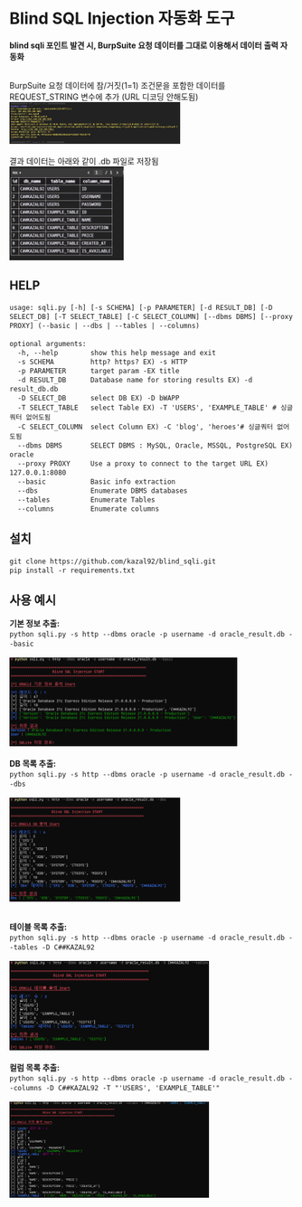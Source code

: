 # Blind SQL Injection 자동화 도구
**blind sqli 포인트 발견 시, BurpSuite 요청 데이터를 그대로 이용해서 데이터 출력 자동화**<br><br>

BurpSuite 요청 데이터에 참/거짓(1=1) 조건문을 포함한 데이터를 REQUEST_STRING 변수에 추가 (URL 디코딩 안해도됨)  
  <img src="https://github.com/kazal92/blind_sqli/blob/main/images/request_string.png" alt="설명" style="width:60%;height:auto;"><br><br>
결과 데이터는 아래와 같이 .db 파일로 저장됨  
<img src="https://github.com/kazal92/Code/blob/main/images/result_db.png" alt="설명" style="width:40%;height:auto;">

## HELP
```
usage: sqli.py [-h] [-s SCHEMA] [-p PARAMETER] [-d RESULT_DB] [-D SELECT_DB] [-T SELECT_TABLE] [-C SELECT_COLUMN] [--dbms DBMS] [--proxy PROXY] (--basic | --dbs | --tables | --columns)

optional arguments:
  -h, --help        show this help message and exit
  -s SCHEMA         http? https? EX) -s HTTP
  -p PARAMETER      target param -EX title
  -d RESULT_DB      Database name for storing results EX) -d result_db.db
  -D SELECT_DB      select DB EX) -D bWAPP
  -T SELECT_TABLE   select Table EX) -T 'USERS', 'EXAMPLE_TABLE' # 싱글쿼터 없어도됨
  -C SELECT_COLUMN  select Column EX) -C 'blog', 'heroes'# 싱글쿼터 없어도됨
  --dbms DBMS       SELECT DBMS : MySQL, Oracle, MSSQL, PostgreSQL EX) oracle
  --proxy PROXY     Use a proxy to connect to the target URL EX) 127.0.0.1:8080
  --basic           Basic info extraction
  --dbs             Enumerate DBMS databases
  --tables          Enumerate Tables
  --columns         Enumerate columns
```
## 설치
```
git clone https://github.com/kazal92/blind_sqli.git  
pip install -r requirements.txt  
```
## 사용 예시
**기본 정보 추출:**  
`python sqli.py -s http --dbms oracle -p username -d oracle_result.db --basic `<br><br>
  <img src="https://github.com/kazal92/Code/blob/main/images/console_result_basic.png" alt="설명" style="width:80%;height:auto;"><br><br>
**DB 목록 추출:**  
`python sqli.py -s http --dbms oracle -p username -d oracle_result.db --dbs `<br><br>
<img src="https://github.com/kazal92/Code/blob/main/images/console_result_dbs.png" alt="설명" style="width:60%;height:auto;"><br><br>

**테이블 목록 추출:**  
`python sqli.py -s http --dbms oracle -p username -d oracle_result.db --tables -D C##KAZAL92`<br><br>
<img src="https://github.com/kazal92/Code/blob/main/images/console_result_tables.png" alt="설명" style="width:70%;height:auto;"><br><br>
**컬럼 목록 추출:**  
`python sqli.py -s http --dbms oracle -p username -d oracle_result.db --columns -D C##KAZAL92 -T "'USERS', 'EXAMPLE_TABLE'"`<br><br>
<img src="https://github.com/kazal92/Code/blob/main/images/console_result_columns.png" alt="설명" style="width:70%;height:auto;"><br><br>
